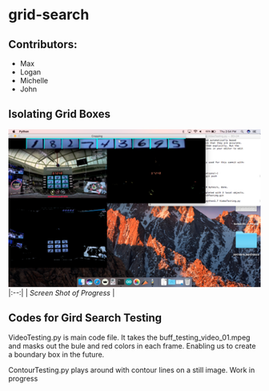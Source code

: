 # grid-search


## Contributors:
- Max
- Logan
- Michelle
- John

## Isolating Grid Boxes
![alt tag](https://github.com/mmcevoy93/CMPUT274/blob/master/Screen%20Shot%202017-11-09%20at%202.54.48%20PM.png?raw=true "Screen Shot of Progress")
|:--:| 
| *Screen Shot of Progress* |

## Codes for Gird Search Testing
VideoTesting.py is main code file. It takes the buff_testing_video_01.mpeg and masks out the bule and red colors in each frame. Enabling us to create a boundary box in the future.

ContourTesting.py plays around with contour lines on a still image. Work in progress
